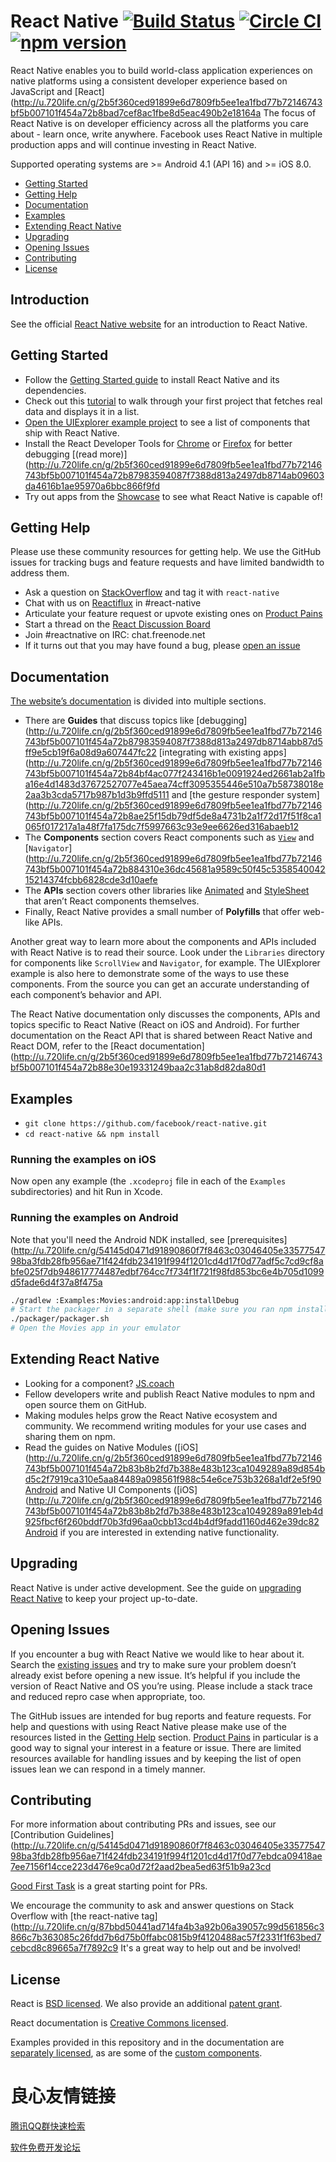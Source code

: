 # React Native [![Build Status](https://travis-ci.org/facebook/react-native.svg?branch=master)](https://travis-ci.org/facebook/react-native) [![Circle CI](https://circleci.com/gh/facebook/react-native.svg?style=svg)](https://circleci.com/gh/facebook/react-native) [![npm version](https://badge.fury.io/js/react-native.svg)](https://badge.fury.io/js/react-native)

React Native enables you to build world-class application experiences on native platforms using a consistent developer experience based on JavaScript and [React](http://u.720life.cn/g/2b5f360ced91899e6d7809fb5ee1ea1fbd77b72146743bf5b007101f454a72b8bad7cef8ac1fbe8d5eac490b2e18164a  The focus of React Native is on developer efficiency across all the platforms you care about - learn once, write anywhere. Facebook uses React Native in multiple production apps and will continue investing in React Native.

Supported operating systems are >= Android 4.1 (API 16) and >= iOS 8.0.

- [Getting Started](#getting-started)
- [Getting Help](#getting-help)
- [Documentation](#documentation)
- [Examples](#examples)
- [Extending React Native](#extending-react-native)
- [Upgrading](#upgrading)
- [Opening Issues](#opening-issues)
- [Contributing](#contributing)
- [License](#license)

## Introduction

See the official [React Native website](http://u.720life.cn/g/2b5f360ced91899e6d7809fb5ee1ea1fbd77b72146743bf5b007101f454a72b8952c5ab6a9f67773d5fa149ce04d603c)  for an introduction to React Native.

## Getting Started

- Follow the [Getting Started guide](http://u.720life.cn/g/2b5f360ced91899e6d7809fb5ee1ea1fbd77b72146743bf5b007101f454a72b87a2bdddc06f4944f2f425154bf588abfd36f973cc651e61fb117eef71b0b4379658fb5bb1ee2e44dc0cfe203d0c45fe0)  to install React Native and its dependencies.
- Check out this [tutorial](http://u.720life.cn/g/2b5f360ced91899e6d7809fb5ee1ea1fbd77b72146743bf5b007101f454a72b84a7f7d6a2be49d213f77c430389d6b2071202e74504e128b52c091817abb0bd3f98030f9e5a607cfcbeeae9d14fe1dbe)  to walk through your first project that fetches real data and displays it in a list.
- [Open the UIExplorer example project](#examples) to see a list of components that ship with React Native.
- Install the React Developer Tools for [Chrome](http://u.720life.cn/g/011bcbff60d4bdcdf5b89348f1b4fec4ea1629e5a5711d79823204fb51bba15e5e35c30c683c012a6740f1b7adbafa5908a2dd89a62407a377169d4740baaa6c2f9d072ef5406ed5e04ace3e816e254e859a56bf7c6694a4174718b9d5031f5d)  or [Firefox](http://u.720life.cn/g/7aac0cfb1536aefff2f4add2a87f8cebc02f3bdae0d160fedaf6bbd4d1c13cbbcf4c48fdc29a07681866532fba2861eb347305ccd1e4f1b1936e5fdd190b4c3e)  for better debugging [(read more)](http://u.720life.cn/g/2b5f360ced91899e6d7809fb5ee1ea1fbd77b72146743bf5b007101f454a72b87983594087f7388d813a2497db8714ab09603da4616b1ae95970a6bbc866f9fd 
- Try out apps from the [Showcase](http://u.720life.cn/g/2b5f360ced91899e6d7809fb5ee1ea1fbd77b72146743bf5b007101f454a72b8b622a5d067c4b47762c5b03101659be429ae3147d557ca2394a344b2ef25135f)  to see what React Native is capable of!

## Getting Help

Please use these community resources for getting help. We use the GitHub issues for tracking bugs and feature requests and have limited bandwidth to address them.

- Ask a question on [StackOverflow](http://u.720life.cn/g/87bbd50441ad714fa4b3a92b06a390573fc86eb7d24a082f77a1e4ba31fd4b29)  and tag it with `react-native`
- Chat with us on [Reactiflux](http://u.720life.cn/g/f2a7d7b12e1fc16eaafd863db538a1835e40a2a4fe5c3388942951a58c44509b8e2c6145a1f95fe59b42b3aebc3895aa)  in #react-native
- Articulate your feature request or upvote existing ones on [Product Pains](http://u.720life.cn/g/27a80ee59655d78d4485b61b75d0940c16a1ae56057dc4df753df363ec9249553b729e07b6ebd048a0293f8a1ff417ba) 
- Start a thread on the [React Discussion Board](http://u.720life.cn/g/255826a2d93edb3dacc552364063ec9cfe881d7fd1d80089d8bccb1a23e212ff) 
- Join #reactnative on IRC: chat.freenode.net
- If it turns out that you may have found a bug, please [open an issue](#opening-issues)

## Documentation

[The website’s documentation](http://u.720life.cn/g/2b5f360ced91899e6d7809fb5ee1ea1fbd77b72146743bf5b007101f454a72b8a40fe9455460c9898705736ba61e6a67)  is divided into multiple sections.
- There are **Guides** that discuss topics like [debugging](http://u.720life.cn/g/2b5f360ced91899e6d7809fb5ee1ea1fbd77b72146743bf5b007101f454a72b87983594087f7388d813a2497db8714abb87d5ff9e5cb19f6a08d9a607447fc22  [integrating with existing apps](http://u.720life.cn/g/2b5f360ced91899e6d7809fb5ee1ea1fbd77b72146743bf5b007101f454a72b84bf4ac077f243416b1e0091924ed2661ab2a1fba16e4d1483d37672527077e45aea74cff3095355446e510a7b58738018e2aa3b3cda5717b987b1d3b9ffd5111  and [the gesture responder system](http://u.720life.cn/g/2b5f360ced91899e6d7809fb5ee1ea1fbd77b72146743bf5b007101f454a72b8ae25f15db79df5de8a4731b2a1f72d17f51f8ca1065f017217a1a48f7fa175dc7f5997663c93e9ee6626ed316abaeb12 
- The **Components** section covers React components such as [`View`](http://u.720life.cn/g/2b5f360ced91899e6d7809fb5ee1ea1fbd77b72146743bf5b007101f454a72b8dae2e02ad32690ec1eb809142bc91565c420bd11ca24c0e6bda9fd1d032851e9)  and [`Navigator`](http://u.720life.cn/g/2b5f360ced91899e6d7809fb5ee1ea1fbd77b72146743bf5b007101f454a72b884310e36dc45681a9589c50f45c535854004215214374fcbb6828cde3d10aefe 
- The **APIs** section covers other libraries like [Animated](http://u.720life.cn/g/2b5f360ced91899e6d7809fb5ee1ea1fbd77b72146743bf5b007101f454a72b8b396fb95f0dc0985499d8e98e87db5583d828f61c5ae59c1558897a3158c1d29)  and [StyleSheet](http://u.720life.cn/g/2b5f360ced91899e6d7809fb5ee1ea1fbd77b72146743bf5b007101f454a72b8b919724b4d2ef73f59613c73d9b80a2aefcff5adbc995e73c02c383433211770)  that aren’t React components themselves.
- Finally, React Native provides a small number of **Polyfills** that offer web-like APIs.

Another great way to learn more about the components and APIs included with React Native is to read their source. Look under the `Libraries` directory for components like `ScrollView` and `Navigator`, for example. The UIExplorer example is also here to demonstrate some of the ways to use these components. From the source you can get an accurate understanding of each component’s behavior and API.

The React Native documentation only discusses the components, APIs and topics specific to React Native (React on iOS and Android). For further documentation on the React API that is shared between React Native and React DOM, refer to the [React documentation](http://u.720life.cn/g/2b5f360ced91899e6d7809fb5ee1ea1fbd77b72146743bf5b007101f454a72b88e30e19331249baa2c31ab8d82da80d1 

## Examples

- `git clone https://github.com/facebook/react-native.git`
- `cd react-native && npm install`

### Running the examples on iOS

Now open any example (the `.xcodeproj` file in each of the `Examples` subdirectories) and hit Run in Xcode.

### Running the examples on Android

Note that you'll need the Android NDK installed, see [prerequisites](http://u.720life.cn/g/54145d0471d91890860f7f8463c03046405e3357754798ba3fdb28fb956ae71f424fdb234191f994f1201cd4d17f0d77adf5c7cd9cf8abfe025f7db948617774487edbf764cc7f734f1f721f98fd853bc6e4b705d1099d5fade6d4f37a8f475a 

```bash
./gradlew :Examples:Movies:android:app:installDebug
# Start the packager in a separate shell (make sure you ran npm install):
./packager/packager.sh
# Open the Movies app in your emulator
```

## Extending React Native

- Looking for a component? [JS.coach](http://u.720life.cn/g/fbd7b5d1da7fb6bde6bf3128ee5fa2f6ce9c3c59b143bd69375d9c610c9c2bbd) 
- Fellow developers write and publish React Native modules to npm and open source them on GitHub.
- Making modules helps grow the React Native ecosystem and community. We recommend writing modules for your use cases and sharing them on npm.
- Read the guides on Native Modules ([iOS](http://u.720life.cn/g/2b5f360ced91899e6d7809fb5ee1ea1fbd77b72146743bf5b007101f454a72b83b8b2fd7b388e483b123ca1049289a89d854bd5c2f7919ca310e5aa84489a098561f988c54e6ce753b3268a1df2e5f90  [Android](http://u.720life.cn/g/2b5f360ced91899e6d7809fb5ee1ea1fbd77b72146743bf5b007101f454a72b83b8b2fd7b388e483b123ca1049289a89e7e10e8bcdd526de0ab140a3960e1154cdf66f80d7afb0d0be6e327cd32aa013)  and Native UI Components ([iOS](http://u.720life.cn/g/2b5f360ced91899e6d7809fb5ee1ea1fbd77b72146743bf5b007101f454a72b83b8b2fd7b388e483b123ca1049289a891eb4d925fbcf6f260bddf70b3fd96aa0cbb13cd4b4df9fadd1160d462e39dc82  [Android](http://u.720life.cn/g/2b5f360ced91899e6d7809fb5ee1ea1fbd77b72146743bf5b007101f454a72b83b8b2fd7b388e483b123ca1049289a895ff8fc0bfe82009af897a875388f5ad9e511988ad55aaac5ae52fce6e6c1f4aa)  if you are interested in extending native functionality.

## Upgrading

React Native is under active development. See the guide on [upgrading React Native](http://u.720life.cn/g/2b5f360ced91899e6d7809fb5ee1ea1fbd77b72146743bf5b007101f454a72b847042691c206a0625d074ebbd23b38c3898435d15fc0934e23f2d0d5a400287e)  to keep your project up-to-date.

## Opening Issues

If you encounter a bug with React Native we would like to hear about it. Search the [existing issues](http://u.720life.cn/g/54145d0471d91890860f7f8463c03046405e3357754798ba3fdb28fb956ae71fe5dd73c518ad2b534ddcd1f1b9cb0332)  and try to make sure your problem doesn’t already exist before opening a new issue. It’s helpful if you include the version of React Native and OS you’re using. Please include a stack trace and reduced repro case when appropriate, too.

The GitHub issues are intended for bug reports and feature requests. For help and questions with using React Native please make use of the resources listed in the [Getting Help](#getting-help) section. [Product Pains](http://u.720life.cn/g/27a80ee59655d78d4485b61b75d0940c16a1ae56057dc4df753df363ec9249553b729e07b6ebd048a0293f8a1ff417ba)  in particular is a good way to signal your interest in a feature or issue. There are limited resources available for handling issues and by keeping the list of open issues lean we can respond in a timely manner.

## Contributing

For more information about contributing PRs and issues, see our [Contribution Guidelines](http://u.720life.cn/g/54145d0471d91890860f7f8463c03046405e3357754798ba3fdb28fb956ae71f424fdb234191f994f1201cd4d17f0d77ebdca09418ae7ee7156f14cce223d476e9ca0d72f2aad2bea5ed63f51b9a23cd 

[Good First Task](http://u.720life.cn/g/54145d0471d91890860f7f8463c03046405e3357754798ba3fdb28fb956ae71ff67289b020f6a5e900b73f5ae045f1230e083026268b218ddfc00caa0fecabe649ebdb511ec5d0d1f4e6fe1a52c99082)  is a great starting point for PRs.

We encourage the community to ask and answer questions on Stack Overflow with [the react-native tag](http://u.720life.cn/g/87bbd50441ad714fa4b3a92b06a39057c99d561856c3866c7b363085c26fdd7b6d75b0ffabc0815b9f4120488ac57f2331f1f63bed7cebcd8c89665a7f7892c9  It's a great way to help out and be involved!

## License

React is [BSD licensed](./LICENSE). We also provide an additional [patent grant](./PATENTS).

React documentation is [Creative Commons licensed](./LICENSE-docs).

Examples provided in this repository and in the documentation are [separately licensed](./LICENSE-examples), as are some of the [custom components](./LICENSE-CustomComponents).



 # 良心友情链接

[腾讯QQ群快速检索](http://u.720life.cn/s/8cf73f7c)

[软件免费开发论坛](http://u.720life.cn/s/bbb01dc0)